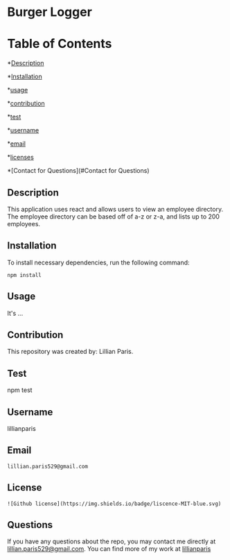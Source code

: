 # Burger Logger
# Table of Contents 

*[Description](#description) 

*[Installation](#Installation) 

*[usage](#usage) 

*[contribution](#contribution) 

*[test](#test) 

*[username](#username) 

 *[email](#email) 

*[licenses](#licenses) 

*[Contact for Questions](#Contact for Questions) 


## Description
This application uses react and allows users to view an employee directory. The employee directory can be based off of a-z or z-a, and lists up to 200 employees.


## Installation
To install necessary dependencies, run the following command:

```
npm install
```

## Usage
It's ...

## Contribution
This repository was created by: Lillian Paris.

    
## Test
npm test
    
## Username
lillianparis
    
## Email
    lillian.paris529@gmail.com
    
## License
    ![Github license](https://img.shields.io/badge/liscence-MIT-blue.svg)

## Questions

If you have any questions about the repo, you may contact me directly at lillian.paris529@gmail.com. You can find more of my work at [lillianparis](https://github.com/lillianparis)
